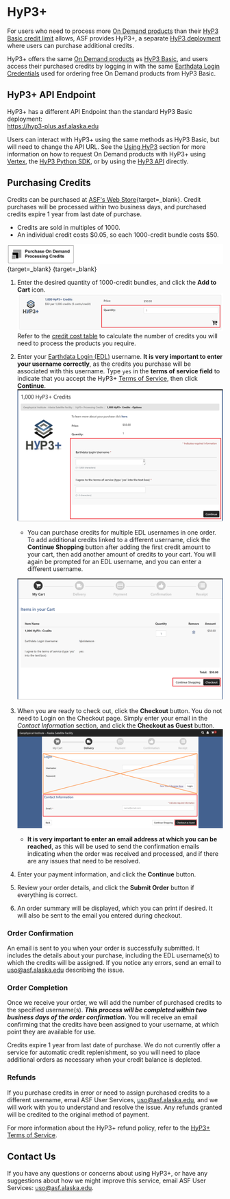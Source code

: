 # HyP3+

For users who need to process more
[On Demand products](../products.md "Jump to the Products landing page of the documentation") than their
[HyP3 Basic credit limit](../using/credits.md "Jump to the Credits page of the documentation")
allows, ASF provides HyP3+, a separate
[HyP3 deployment](../about.md) where users can purchase additional credits.

HyP3+ offers the same
[On Demand products](../products.md "Jump to the Products landing page of the documentation")
as [HyP3 Basic](hyp3_basic.md "Jump to HyP3 Basic Documentation"), 
and users access their purchased credits by logging in with the same 
[Earthdata Login Credentials](../using/authentication.md#earthdata-login-edl)
used for ordering free On Demand products from HyP3 Basic.

## HyP3+ API Endpoint

HyP3+ has a different API Endpoint than the standard HyP3 Basic deployment:  
<https://hyp3-plus.asf.alaska.edu>

Users can interact with HyP3+ using the same methods as HyP3 Basic, but will need to change the API URL. 
See the [Using HyP3](../using.md) section for more information on how to request On Demand products with HyP3+ using 
[Vertex](../using/vertex.md#1-select-your-hyp3-api-optional "Jump to Using Vertex Documentation"), the 
[HyP3 Python SDK](https://hyp3-docs.asf.alaska.edu/using/sdk/#connect-to-the-hyp3-api "Jump to Using SDK Documentation"), 
or by using the [HyP3 API](../using/api.md "Jump to Using API Documentation") directly.

## Purchasing Credits

Credits can be purchased at
[ASF's Web Store](https://epay.alaska.edu/C21563_ustores/web/store_cat.jsp?STOREID=141&CATID=410&SINGLESTORE=true "https://epay.alaska.edu" ){target=_blank}.
Credit purchases will be processed within two business days, and purchased credits expire 1 year from last date of purchase.

- Credits are sold in multiples of 1000. 
- An individual credit costs $0.05, so each 1000-credit bundle costs $50.

<!-- FIXME: Check on walkthrough -->
[![Click to Purchase On Demand Processing Credits](../images/purchase-credits-button-small.png "Click to purchase On Demand Processing Credits")](https://epay.alaska.edu/C21563_ustores/web/store_cat.jsp?STOREID=141&CATID=410&SINGLESTORE=true "Click to purchase On Demand Processing Credits from epay.alaska.edu" ){target=_blank}
{target=_blank}

1. Enter the desired quantity of 1000-credit bundles, and click the **Add to Cart** icon. 
   ![Credit purchase interface](../images/hyp3-credit-purchase.png "Credit purchase interface")
   Refer to the
   [credit cost table](../using/credits.md#credit-cost-table)
   to calculate the number of credits you will need to process the products you require.

2. Enter your
   [Earthdata Login (EDL)](../using/authentication.md#earthdata-login-edl) username. 
   **It is very important to enter your username correctly**, as the credits you purchase will be associated with 
   this username. Type `yes` in the **terms of service field** to indicate that you accept the HyP3+ 
   [Terms of Service](hyp3_plus_terms.md "Jump to HyP3+ Terms of Service page"), then click **Continue**.
   ![Enter EDL Prompt](../images/purchase-credits-edl.png "Enter EDL Username when prompted")

    - You can purchase credits for multiple EDL usernames in one order. To add additional credits linked to a
      different username, click the **Continue Shopping** button after adding the first credit amount to your cart,
      then add another amount of credits to your cart. You will again be prompted for an EDL username, and you can
      enter a different username.
   
    ![Continue Shopping or Checkout](../images/hyp3-credit-continue-shopping.png "Continue Shopping or Checkout")

3. When you are ready to check out, click the **Checkout** button. You do not need to Login on the Checkout page.
   Simply enter your email in the *Contact Information* section, and click the **Checkout as Guest** button.
   ![Checkout as Guest](../images/purchase-credits-guest.png "Checkout as Guest")

    - **It is very important to enter an email address at which you can be reached**, as this will be used to send the
      confirmation emails indicating when the order was received and processed, and if there are any issues that
      need to be resolved.

4. Enter your payment information, and click the **Continue** button.

5. Review your order details, and click the **Submit Order** button if everything is correct.

6. An order summary will be displayed, which you can print if desired. It will also be sent to the email you
   entered during checkout.

### Order Confirmation

An email is sent to you when your order is successfully submitted. It includes the details about your purchase,
including the EDL username(s) to which the credits will be assigned. If you notice any errors, send an email to
uso@asf.alaska.edu describing the issue.

### Order Completion

Once we receive your order, we will add the number of purchased credits to the specified username(s). ***This process
will be completed within two business days of the order confirmation.*** You will receive an email confirming that the
credits have been assigned to your username, at which point they are available for use.

Credits expire 1 year from last date of purchase. We do not currently offer a service for automatic credit replenishment, so you will need to
place additional orders as necessary when your credit balance is depleted.

### Refunds

If you purchase credits in error or need to assign purchased credits to a different username, email
ASF User Services, [uso@asf.alaska.edu](mailto:uso@asf.alaska.edu "uso@asf.alaska.edu"), and we will work with 
you to understand and resolve the issue. Any refunds granted will be credited to the original method of payment.

For more information about the HyP3+ refund policy, refer to the 
[HyP3+ Terms of Service](hyp3_plus_terms.md#6-refunds "Jump to HyP3+ Terms of Service").

## Contact Us

If you have any questions or concerns about using HyP3+, or have any suggestions about how
we might improve this service, email ASF User Services: [uso@asf.alaska.edu](mailto:uso@asf.alaska.edu "uso@asf.alaska.edu").
